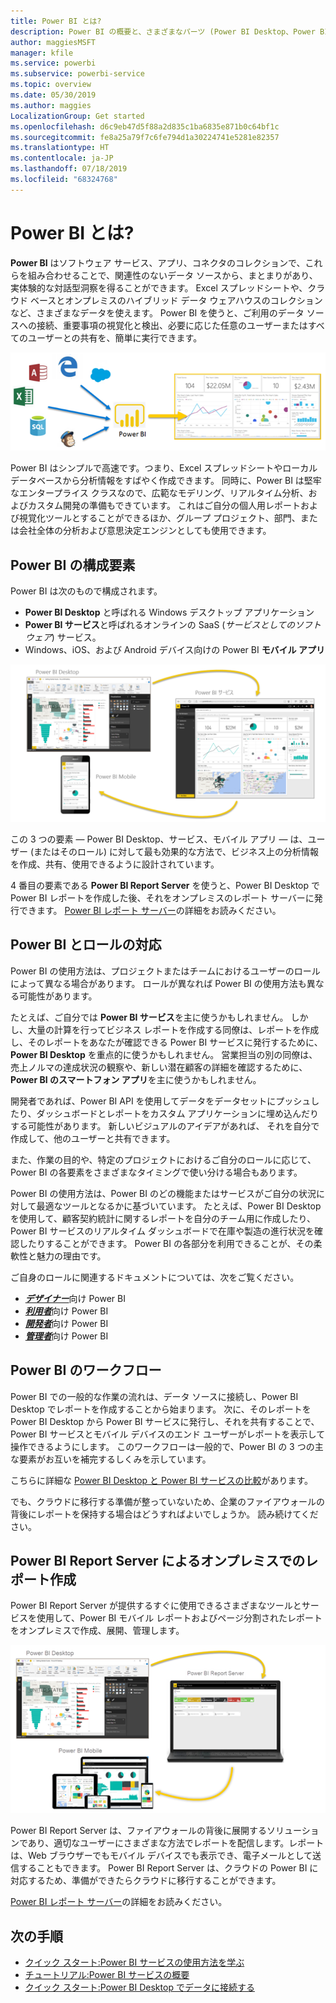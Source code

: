 ```yaml
---
title: Power BI とは?
description: Power BI の概要と、さまざまなパーツ (Power BI Desktop、Power BI サービス、Power BI モバイル、Report Server、および Power BI Embedded) がどのように組み合わさっているか。
author: maggiesMSFT
manager: kfile
ms.service: powerbi
ms.subservice: powerbi-service
ms.topic: overview
ms.date: 05/30/2019
ms.author: maggies
LocalizationGroup: Get started
ms.openlocfilehash: d6c9eb47d5f88a2d835c1ba6835e871b0c64bf1c
ms.sourcegitcommit: fe8a25a79f7c6fe794d1a30224741e5281e82357
ms.translationtype: HT
ms.contentlocale: ja-JP
ms.lasthandoff: 07/18/2019
ms.locfileid: "68324768"
---
```

# <a name="what-is-power-bi"></a>Power BI とは?
**Power BI** はソフトウェア サービス、アプリ、コネクタのコレクションで、これらを組み合わせることで、関連性のないデータ ソースから、まとまりがあり、実体験的な対話型洞察を得ることができます。 Excel スプレッドシートや、クラウド ベースとオンプレミスのハイブリッド データ ウェアハウスのコレクションなど、さまざまなデータを使えます。 Power BI を使うと、ご利用のデータ ソースへの接続、重要事項の視覚化と検出、必要に応じた任意のユーザーまたはすべてのユーザーとの共有を、簡単に実行できます。

![Power BI 用の入力ソースを示す図](media/power-bi-overview/power-bi-input-new.png)

Power BI はシンプルで高速です。つまり、Excel スプレッドシートやローカル データベースから分析情報をすばやく作成できます。 同時に、Power BI は堅牢なエンタープライス クラスなので、広範なモデリング、リアルタイム分析、およびカスタム開発の準備もできています。 これはご自分の個人用レポートおよび視覚化ツールとすることができるほか、グループ プロジェクト、部門、または会社全体の分析および意思決定エンジンとしても使用できます。

## <a name="the-parts-of-power-bi"></a>Power BI の構成要素
Power BI は次のもので構成されます。 
- **Power BI Desktop** と呼ばれる Windows デスクトップ アプリケーション
- **Power BI サービス**と呼ばれるオンラインの SaaS (*サービスとしてのソフトウェア*) サービス。 
- Windows、iOS、および Android デバイス向けの Power BI **モバイル アプリ**

![Power BI Desktop、サービス、モバイル](media/power-bi-overview/power-bi-blocks.png)

この 3 つの要素 &mdash; Power BI Desktop、サービス、モバイル アプリ &mdash; は、ユーザー (またはそのロール) に対して最も効果的な方法で、ビジネス上の分析情報を作成、共有、使用できるように設計されています。

4 番目の要素である **Power BI Report Server** を使うと、Power BI Desktop で Power BI レポートを作成した後、それをオンプレミスのレポート サーバーに発行できます。 [Power BI レポート サーバー](#on-premises-reporting-with-power-bi-report-server)の詳細をお読みください。

## <a name="how-power-bi-matches-your-role"></a>Power BI とロールの対応
Power BI の使用方法は、プロジェクトまたはチームにおけるユーザーのロールによって異なる場合があります。 ロールが異なれば Power BI の使用方法も異なる可能性があります。

たとえば、ご自分では **Power BI サービス**を主に使うかもしれません。 しかし、大量の計算を行ってビジネス レポートを作成する同僚は、レポートを作成し、そのレポートをあなたが確認できる Power BI サービスに発行するために、**Power BI Desktop** を重点的に使うかもしれません。 営業担当の別の同僚は、売上ノルマの達成状況の観察や、新しい潜在顧客の詳細を確認するために、**Power BI のスマートフォン アプリ**を主に使うかもしれません。

開発者であれば、Power BI API を使用してデータをデータセットにプッシュしたり、ダッシュボードとレポートをカスタム アプリケーションに埋め込んだりする可能性があります。 新しいビジュアルのアイデアがあれば、 それを自分で作成して、他のユーザーと共有できます。  

また、作業の目的や、特定のプロジェクトにおけるご自分のロールに応じて、Power BI の各要素をさまざまなタイミングで使い分ける場合もあります。

Power BI の使用方法は、Power BI のどの機能またはサービスがご自分の状況に対して最適なツールとなるかに基づいています。 たとえば、Power BI Desktop を使用して、顧客契約統計に関するレポートを自分のチーム用に作成したり、Power BI サービスのリアルタイム ダッシュボードで在庫や製造の進行状況を確認したりすることができます。 Power BI の各部分を利用できることが、その柔軟性と魅力の理由です。

ご自身のロールに関連するドキュメントについては、次をご覧ください。
- [***デザイナー***](desktop-what-is-desktop.md)向け Power BI
- [***利用者***](consumer/end-user-consumer.md)向け Power BI
- [***開発者***](developer/what-can-you-do.md)向け Power BI
- [***管理者***](service-admin-administering-power-bi-in-your-organization.md)向け Power BI

## <a name="the-flow-of-work-in-power-bi"></a>Power BI のワークフロー
Power BI での一般的な作業の流れは、データ ソースに接続し、Power BI Desktop でレポートを作成することから始まります。 次に、そのレポートを Power BI Desktop から Power BI サービスに発行し、それを共有することで、Power BI サービスとモバイル デバイスのエンド ユーザーがレポートを表示して操作できるようにします。
このワークフローは一般的で、Power BI の 3 つの主な要素がお互いを補完するしくみを示しています。

こちらに詳細な [Power BI Desktop と Power BI サービスの比較](service-service-vs-desktop.md)があります。

でも、クラウドに移行する準備が整っていないため、企業のファイアウォールの背後にレポートを保持する場合はどうすればよいでしょうか。  読み続けてください。

## <a name="on-premises-reporting-with-power-bi-report-server"></a>Power BI Report Server によるオンプレミスでのレポート作成
Power BI Report Server が提供するすぐに使用できるさまざまなツールとサービスを使用して、Power BI モバイル レポートおよびページ分割されたレポートをオンプレミスで作成、展開、管理します。

![オンプレミス用の図](media/power-bi-overview/power-bi-report-server2.png)

Power BI Report Server は、ファイアウォールの背後に展開するソリューションであり、適切なユーザーにさまざまな方法でレポートを配信します。レポートは、Web ブラウザーでもモバイル デバイスでも表示でき、電子メールとして送信することもできます。 Power BI Report Server は、クラウドの Power BI に対応するため、準備ができたらクラウドに移行することができます。 

[Power BI レポート サーバー](report-server/get-started.md)の詳細をお読みください。

## <a name="next-steps"></a>次の手順
- [クイック スタート:Power BI サービスの使用方法を学ぶ](service-the-new-power-bi-experience.md)   
- [チュートリアル:Power BI サービスの概要](service-get-started.md)
- [クイック スタート:Power BI Desktop でデータに接続する](desktop-quickstart-connect-to-data.md)
